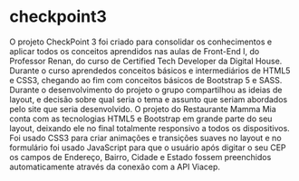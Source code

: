 # checkpoint3

O projeto CheckPoint 3 foi criado para consolidar os conhecimentos e aplicar todos os conceitos aprendidos nas aulas de Front-End I, do Professor Renan,
do curso de Certified Tech Developer da Digital House. Durante o curso aprendedos conceitos básicos e intermediários de HTML5 e CSS3, chegando ao fim com
conceitos básicos de Bootstrap 5 e SASS. 
Durante o desenvolvimento do projeto o grupo compartilhou as ideias de layout, e decisão sobre qual seria o tema e assunto que seriam abordados pelo site
que seria desenvolvido. 
O projeto do Restaurante Mamma Mia conta com as tecnologias HTML5 e Bootstrap em grande parte do seu layout, deixando ele no final totalmente responsivo a todos
os dispositivos. Foi usado CSS3 para criar animações e transições suaves no layout e no formulário foi usado JavaScript para que o usuário após digitar o seu CEP
os campos de Endereço, Bairro, Cidade e Estado fossem preenchidos automaticamente através da conexão com a API Viacep.
